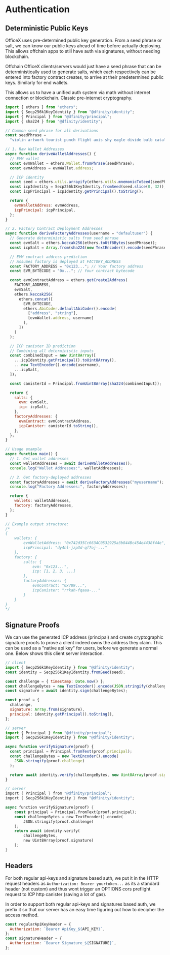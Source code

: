 # Authentication

## Deterministic Public Keys

OfficeX uses pre-determined public key generation. From a seed phrase or salt, we can know our public keys ahead of time before actually deploying. This allows offchain apps to still have auth via signatures, without needing blockchain.

Offchain OfficeX clients/servers would just have a seed phrase that can be deterministically used to generate salts, which each respectively can be entered into factory contract creates, to arrive at their predetermined public keys. Similarly for end wallets.

This allows us to have a unified auth system via math without internet connection or blockchain. Classic pre-internet cryptography.

```js
import { ethers } from "ethers";
import { Secp256k1KeyIdentity } from "@dfinity/identity";
import { Principal } from "@dfinity/principal";
import { sha224 } from "@dfinity/identity";

// Common seed phrase for all derivations
const seedPhrase =
  "violin artwork tourist punch flight axis shy eagle divide bulb catalog flash";

// 1. Raw Wallet Addresses
async function deriveWalletAddresses() {
  // EVM wallet
  const evmWallet = ethers.Wallet.fromPhrase(seedPhrase);
  const evmAddress = evmWallet.address;

  // ICP identity
  const seed = ethers.utils.arrayify(ethers.utils.mnemonicToSeed(seedPhrase));
  const icpIdentity = Secp256k1KeyIdentity.fromSeed(seed.slice(0, 32));
  const icpPrincipal = icpIdentity.getPrincipal().toString();

  return {
    evmWalletAddress: evmAddress,
    icpPrincipal: icpPrincipal,
  };
}

// 2. Factory Contract Deployment Addresses
async function deriveFactoryAddresses(username = "defaultuser") {
  // Generate deterministic salts from seed phrase
  const evmSalt = ethers.keccak256(ethers.toUtf8Bytes(seedPhrase));
  const icpSalt = Array.from(sha224(new TextEncoder().encode(seedPhrase)));

  // EVM contract address prediction
  // Assumes factory is deployed at FACTORY_ADDRESS
  const FACTORY_ADDRESS = "0x123..."; // Your factory address
  const EVM_BYTECODE = "0x..."; // Your contract bytecode

  const evmContractAddress = ethers.getCreate2Address(
    FACTORY_ADDRESS,
    evmSalt,
    ethers.keccak256(
      ethers.concat([
        EVM_BYTECODE,
        ethers.AbiCoder.defaultAbiCoder().encode(
          ["address", "string"],
          [evmWallet.address, username]
        ),
      ])
    )
  );

  // ICP canister ID prediction
  // Combining all deterministic inputs
  const combinedInput = new Uint8Array([
    ...icpIdentity.getPrincipal().toUint8Array(),
    ...new TextEncoder().encode(username),
    ...icpSalt,
  ]);

  const canisterId = Principal.fromUint8Array(sha224(combinedInput));

  return {
    salts: {
      evm: evmSalt,
      icp: icpSalt,
    },
    factoryAddresses: {
      evmContract: evmContractAddress,
      icpCanister: canisterId.toString(),
    },
  };
}

// Usage example
async function main() {
  // 1. Get wallet addresses
  const walletAddresses = await deriveWalletAddresses();
  console.log("Wallet Addresses:", walletAddresses);

  // 2. Get factory-deployed addresses
  const factoryAddresses = await deriveFactoryAddresses("myusername");
  console.log("Factory Addresses:", factoryAddresses);

  return {
    wallets: walletAddresses,
    factory: factoryAddresses,
  };
}

// Example output structure:
/*
{
    wallets: {
        evmWalletAddress: "0x742d35Cc6634C0532925a3b844Bc454e4438f44e",
        icpPrincipal: "dy4hl-jzp3d-qf7oj-..."
    },
    factory: {
        salts: {
            evm: "0x123...",
            icp: [1, 2, 3, ...]
        },
        factoryAddresses: {
            evmContract: "0x789...",
            icpCanister: "rrkah-fqaaa-..."
        }
    }
}
*/
```

## Signature Proofs

We can use the generated ICP address (principal) and create cryptographic signature proofs to prove a client indeed owns the address they claim. This can be used as a "native api key" for users, before we generate a normal one. Below shows this client server interaction.

```js
// client
import { Secp256k1KeyIdentity } from "@dfinity/identity";
const identity = Secp256k1KeyIdentity.fromSeed(seed);

const challenge = { timestamp: Date.now() };
const challengeBytes = new TextEncoder().encode(JSON.stringify(challenge));
const signature = await identity.sign(challengeBytes);

const proof = {
  challenge,
  signature: Array.from(signature),
  principal: identity.getPrincipal().toString(),
};

// server
import { Principal } from "@dfinity/principal";
import { Secp256k1KeyIdentity } from "@dfinity/identity";

async function verifySignature(proof) {
  const principal = Principal.fromText(proof.principal);
  const challengeBytes = new TextEncoder().encode(
    JSON.stringify(proof.challenge)
  );

  return await identity.verify(challengeBytes, new Uint8Array(proof.signature));
}
```

```rust
// server
import { Principal } from "@dfinity/principal";
import { Secp256k1KeyIdentity } from "@dfinity/identity";

async function verifySignature(proof) {
    const principal = Principal.fromText(proof.principal);
    const challengeBytes = new TextEncoder().encode(
        JSON.stringify(proof.challenge)
    );
    return await identity.verify(
        challengeBytes,
        new Uint8Array(proof.signature)
    );
}
```

## Headers

For both regular api-keys and signature based auth, we put it in the HTTP request headers as `Authorization: Bearer yourtoken...` as its a standard header (not custom) and thus wont trigger an OPTIONS cors preflight request to ICP http canister (saving a lot of gas).

In order to support both regular api-keys and signatures based auth, we prefix it so that our server has an easy time figuring out how to decipher the access method.

```js
const regularApiKeyHeader = {
  Authorization: `Bearer ApiKey_${API_KEY}`,
};
const signatureHeader = {
  Authorization: `Bearer Signature_${SIGNATURE}`,
};
```
